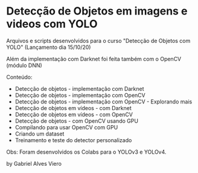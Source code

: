 # Detecção de Objetos em imagens e videos com YOLO

Arquivos e scripts desenvolvidos para o curso "Detecção de Objetos com YOLO"
(Lançamento dia 15/10/20)

Além da implementação com Darknet foi feita também com o OpenCV (módulo DNN)

Conteúdo:
* Detecção de objetos - implementação com Darknet
* Detecção de objetos - implementação com OpenCV
* Detecção de objetos - implementação com OpenCV - Explorando mais
* Detecção de objetos em vídeos - com Darknet
* Detecção de objetos em vídeos - com OpenCV
* Detecção de objetos - com OpenCV usando GPU
* Compilando para usar OpenCV com GPU
* Criando um dataset
* Treinamento e teste do detector personalizado

Obs: Foram desenvolvidos os Colabs para o YOLOv3 e YOLOv4.


by Gabriel Alves Viero 